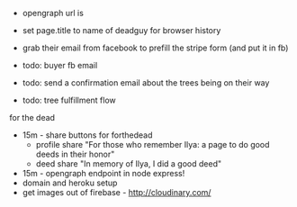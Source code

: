 - opengraph url is 


- set page.title to name of deadguy for browser history
- grab their email from facebook to prefill the stripe form (and put it in fb)
- todo: buyer fb email
- todo: send a confirmation email about the trees being on their way
- todo: tree fulfillment flow


for the dead

- 15m - share buttons for forthedead
  - profile share "For those who remember Ilya:  a page to do good deeds in their honor"
  - deed share "In memory of Ilya, I did a good deed"
- 15m - opengraph endpoint in node express!
- domain and heroku setup
- get images out of firebase - http://cloudinary.com/
